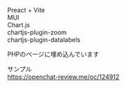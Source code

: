 Preact + Vite  
MUI  
Chart.js  
chartjs-plugin-zoom  
chartjs-plugin-datalabels  

PHPのページに埋め込んでいます

サンプル  
https://openchat-review.me/oc/124912